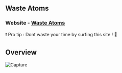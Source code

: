 ## Waste Atoms

### Website - [Waste Atoms](https://wasteatoms.netlify.app/)

❗ Pro tip : Dont waste your time by surfing this site ! 🙂

## Overview

![Capture](https://user-images.githubusercontent.com/79074310/127168288-b1377993-abb4-4802-bdaa-ca029f436c7a.JPG)



